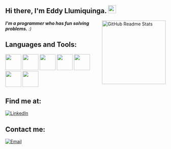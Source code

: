
<h2> Hi there, I'm Eddy Llumiquinga. <img src="https://media.giphy.com/media/hvRJCLFzcasrR4ia7z/giphy.gif" width="25px"></h2>

<img width="200px" src="https://user-images.githubusercontent.com/81939375/113625359-74f3f200-9626-11eb-9002-fd88191d11cd.gif" align="right" alt="GitHub Readme Stats" /> 

<em><b>I'm a programmer who has fun solving problems.</b> :)</em>

## Languages and Tools:
<code><img height="50" src="https://user-images.githubusercontent.com/81939375/113629667-5b55a900-962c-11eb-9498-5104ef9fa077.png"></code>
<code><img height="50" src="https://user-images.githubusercontent.com/81939375/113638608-dde66480-963c-11eb-80c1-919918d57409.jpg"></code>
<code><img height="50" src="https://user-images.githubusercontent.com/81939375/113629666-5abd1280-962c-11eb-9515-0429a142b5cc.png"></code>
<code><img height="50" src="https://user-images.githubusercontent.com/81939375/113629656-598be580-962c-11eb-89f9-20b5d77b329d.png"></code>
<code><img height="50" src="https://user-images.githubusercontent.com/81939375/113638607-dd4dce00-963c-11eb-9640-01d9857c3e58.png"></code>
<code><img height="50" src="https://user-images.githubusercontent.com/81939375/113629663-5abd1280-962c-11eb-9d62-9a5602c00078.png"></code>
<code><img height="50" src="https://user-images.githubusercontent.com/81939375/113638604-dcb53780-963c-11eb-9f40-18fce2e69be8.png"></code>


## Find me at:
<a href="https://www.linkedin.com/in/eddy-llumiquinga-776887ab//" target="_blank"><img alt="LinkedIn" src="https://img.shields.io/badge/linkedin-%230077B5.svg?&style=for-the-badge&logo=linkedin&logoColor=white" /><a/>

## Contact me:
[![Email](https://img.shields.io/badge/eddyllumiquinga0@gmail.com-my_personal_email_-D14836?style=for-the-badge&logo=gmail&logoColor=white&labelColor=101010)](mailto:eddyllumiquinga0@gmail.com)
